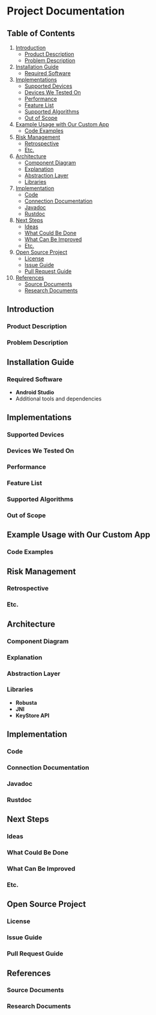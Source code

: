# Project Documentation

## Table of Contents

1. [Introduction](#introduction)
    - [Product Description](#product-description)
    - [Problem Description](#problem-description)
2. [Installation Guide](#installation-guide)
    - [Required Software](#required-software)
3. [Implementations](#implementations)
    - [Supported Devices](#supported-devices)
    - [Devices We Tested On](#devices-we-tested-on)
    - [Performance](#performance)
    - [Feature List](#feature-list)
    - [Supported Algorithms](#supported-algorithms)
    - [Out of Scope](#out-of-scope)
4. [Example Usage with Our Custom App](#example-usage-with-our-custom-app)
    - [Code Examples](#code-examples)
5. [Risk Management](#risk-management)
    - [Retrospective](#retrospective)
    - [Etc.](#etc)
6. [Architecture](#architecture)
    - [Component Diagram](#component-diagram)
    - [Explanation](#explanation)
    - [Abstraction Layer](#abstraction-layer)
    - [Libraries](#libraries)
7. [Implementation](#implementation)
    - [Code](#code)
    - [Connection Documentation](#connection-documentation)
    - [Javadoc](#javadoc)
    - [Rustdoc](#rustdoc)
8. [Next Steps](#next-steps)
    - [Ideas](#ideas)
    - [What Could Be Done](#what-could-be-done)
    - [What Can Be Improved](#what-can-be-improved)
    - [Etc.](#etc-1)
9. [Open Source Project](#open-source-project)
    - [License](#license)
    - [Issue Guide](#issue-guide)
    - [Pull Request Guide](#pull-request-guide)
10. [References](#references)
    - [Source Documents](#source-documents)
    - [Research Documents](#research-documents)


## Introduction

### Product Description

### Problem Description

## Installation Guide

### Required Software
- **Android Studio**
- Additional tools and dependencies

## Implementations

### Supported Devices

### Devices We Tested On

### Performance

### Feature List

### Supported Algorithms

### Out of Scope

## Example Usage with Our Custom App

### Code Examples

## Risk Management

### Retrospective

### Etc.

## Architecture

### Component Diagram

### Explanation

### Abstraction Layer

### Libraries
- **Robusta**
- **JNI**
- **KeyStore API**

## Implementation

### Code

### Connection Documentation

### Javadoc

### Rustdoc

## Next Steps

### Ideas

### What Could Be Done

### What Can Be Improved

### Etc.

## Open Source Project

### License

### Issue Guide

### Pull Request Guide

## References

### Source Documents

### Research Documents
